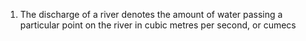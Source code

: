 1. The discharge of a river denotes the amount of water passing a particular point on the river in cubic metres per second, or cumecs
